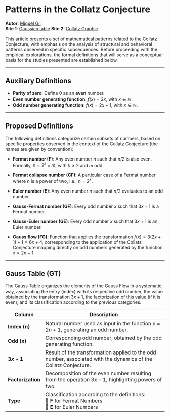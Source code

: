 # Patterns in the Collatz Conjecture

**Autor**: <a href="https://mgil-portfolio.netlify.app/" target="_blank">Miguel Gil</a> <br>
**Site 1**: <a href="http://127.0.0.1:5500/gauss_table.html" target="_blank">Gaussian table</a>
**Site 2**: <a href="http://127.0.0.1:5500/collatz_graphic.html" target="_blank">Collatz Graphic</a>

This article presents a set of mathematical patterns related to the Collatz Conjecture, with emphasis on the analysis of structural and behavioral patterns observed in specific subsequences. Before proceeding with the empirical explorations, the formal definitions that will serve as a conceptual basis for the studies presented are established below.

---

## Auxiliary Definitions

- **Parity of zero**: Define 0 as an **even** number.
- **Even number generating function**: $f(x) = 2x$, with $x \in \mathbb{N}$.
- **Odd number generating function**: $f(x) = 2x + 1$, with $x \in \mathbb{N}$.

---

## Proposed Definitions

The following definitions categorize certain subsets of numbers, based on specific properties observed in the context of the Collatz Conjecture (the names are given by convention):

- **Fermat number (F)**: Any even number $n$ such that $n / 2$ is also even. Formally, $n = 2^k \times m$, with $k \geq 2$ and $m$ odd.

- **Fermat collapse number (CF)**: A particular case of a Fermat number where $n$ is a power of two, i.e., $n = 2^k$.

- **Euler number (E)**: Any even number $n$ such that $n / 2$ evaluates to an odd number.

- **Gauss-Fermat number (GF)**: Every odd number $x$ such that $3x + 1$ is a Fermat number.

- **Gauss-Euler number (GE)**: Every odd number $x$ such that $3x + 1$ is an Euler number.

- **Gauss flow (FG)**: Function that applies the transformation $f(x) = 3(2x + 1) + 1 = 6x + 4$, corresponding to the application of the Collatz Conjecture mapping directly on odd numbers generated by the function $x = 2n + 1$.

---

## Gauss Table (GT)

The Gauss Table organizes the elements of the Gauss Flow in a systematic way, associating the entry (index) with its respective odd number, the value obtained by the transformation $3x + 1$, the factorization of this value (if it is even), and its classification according to the previous categories.


| **Column** | **Description** |
|-------------------|--------------------------------------------------------------------------------|
| **Index (n)** | Natural number used as input in the function $x = 2n + 1$, generating an odd number. |
| **Odd (x)** | Corresponding odd number, obtained by the odd generating function. |
| **$3x + 1$** | Result of the transformation applied to the odd number, associated with the dynamics of the Collatz Conjecture. |
| **Factorization** | Decomposition of the even number resulting from the operation $3x + 1$, highlighting powers of two. |
| **Type** | Classification according to the definitions: <br> 🔹 **F** for Fermat Numbers <br> 🔸 **E** for Euler Numbers |